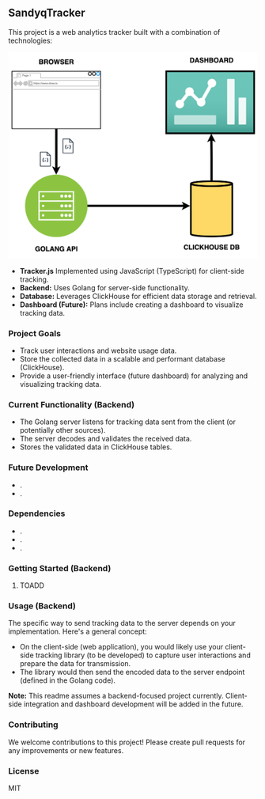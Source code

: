 ## SandyqTracker

This project is a web analytics tracker built with a combination of technologies:

![architecture_design](https://github.com/adamerikoff/sandyq/blob/main/tracker.png?raw=true)

* **Tracker.js** Implemented using JavaScript (TypeScript) for client-side tracking.
* **Backend:** Uses Golang for server-side functionality.
* **Database:** Leverages ClickHouse for efficient data storage and retrieval.
* **Dashboard (Future):** Plans include creating a dashboard to visualize tracking data.

### Project Goals

* Track user interactions and website usage data.
* Store the collected data in a scalable and performant database (ClickHouse).
* Provide a user-friendly interface (future dashboard) for analyzing and visualizing tracking data.

### Current Functionality (Backend)

* The Golang server listens for tracking data sent from the client (or potentially other sources).
* The server decodes and validates the received data.
* Stores the validated data in ClickHouse tables.

### Future Development

* .
* .

### Dependencies

* .
* .
* .

### Getting Started (Backend)

1. TOADD

### Usage (Backend)

The specific way to send tracking data to the server depends on your implementation. Here's a general concept:

* On the client-side (web application), you would likely use your client-side tracking library (to be developed) to capture user interactions and prepare the data for transmission.
* The library would then send the encoded data to the server endpoint (defined in the Golang code).

**Note:** This readme assumes a backend-focused project currently. Client-side integration and dashboard development will be added in the future.

### Contributing

We welcome contributions to this project! Please create pull requests for any improvements or new features.

### License

MIT
